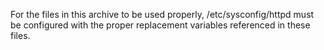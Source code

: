 For the files in this archive to be used properly, /etc/sysconfig/httpd must be configured with the proper replacement variables referenced in these files.